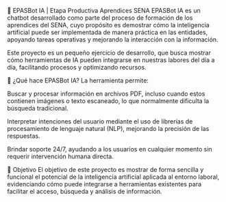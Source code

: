📌 EPASBot IA | Etapa Productiva Aprendices SENA
EPASBot IA es un chatbot desarrollado como parte del proceso de formación de los aprendices del SENA, cuyo propósito es demostrar cómo la inteligencia artificial puede ser implementada de manera práctica en las entidades, apoyando tareas operativas y mejorando la interacción con la información.

Este proyecto es un pequeño ejercicio de desarrollo, que busca mostrar cómo herramientas de IA pueden integrarse en nuestras labores del día a día, facilitando procesos y optimizando recursos.

🧠 ¿Qué hace EPASBot IA?
La herramienta permite:

Buscar y procesar información en archivos PDF, incluso cuando estos contienen imágenes o texto escaneado, lo que normalmente dificulta la búsqueda tradicional.

Interpretar intenciones del usuario mediante el uso de librerías de procesamiento de lenguaje natural (NLP), mejorando la precisión de las respuestas.

Brindar soporte 24/7, ayudando a los usuarios en cualquier momento sin requerir intervención humana directa.

🎯 Objetivo
El objetivo de este proyecto es mostrar de forma sencilla y funcional el potencial de la inteligencia artificial aplicada al entorno laboral, evidenciando cómo puede integrarse a herramientas existentes para facilitar el acceso, búsqueda y análisis de información.



